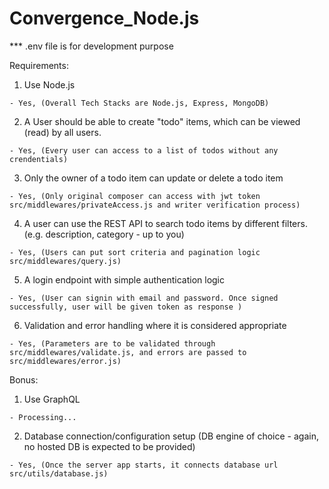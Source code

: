 # Convergence_Node.js

*** .env file is for development purpose

Requirements:
  1. Use Node.js
  
    - Yes, (Overall Tech Stacks are Node.js, Express, MongoDB)
  
  2. A User should be able to create "todo" items, which can be viewed (read) by all users.
  
    - Yes, (Every user can access to a list of todos without any crendentials)
  
  3. Only the owner of a todo item can update or delete a todo item
  
    - Yes, (Only original composer can access with jwt token src/middlewares/privateAccess.js and writer verification process)
  
  4. A user can use the REST API to search todo items by different filters. (e.g. description, category - up to you)
  
    - Yes, (Users can put sort criteria and pagination logic src/middlewares/query.js)
  
  5. A login endpoint with simple authentication logic
  
    - Yes, (User can signin with email and password. Once signed successfully, user will be given token as response )
  
  6. Validation and error handling where it is considered appropriate
  
    - Yes, (Parameters are to be validated through src/middlewares/validate.js, and errors are passed to src/middlewares/error.js)
  
Bonus:
  1. Use GraphQL
  
    - Processing...
  
  2. Database connection/configuration setup (DB engine of choice - again, no hosted DB is expected to be provided)
  
    - Yes, (Once the server app starts, it connects database url src/utils/database.js)
